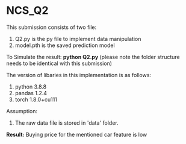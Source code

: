 # NCS_Q2 

This submission consists of two file: <br/>
1. Q2.py is the py file to implement data manipulation<br/>
2. model.pth is the saved prediction model
 
To Simulate the result: **python Q2.py**
(please note the folder structure needs to be identical with this submission)<br/>

The version of libaries in this implementation is as follows:<br/>
1. python 3.8.8<br/>
2. pandas 1.2.4<br/>
3. torch  1.8.0+cu111<br/>

Assumption: <br/>
1. The raw data file is stored in 'data' folder. <br/>

**Result:** Buying price for the mentioned car feature is low
